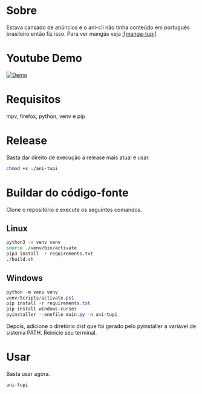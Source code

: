 # Sobre
Estava cansado de anúncios e o ani-cli não tinha conteúdo em portuguẽs brasileiro então fiz isso.
Para ver mangás veja [![manga-tupi]](https://github.com/manga-tupi)

# Youtube Demo
[![Demo](https://img.youtube.com/vi/eug6gKLTD3I/maxresdefault.jpg)](https://youtu.be/eug6gKLTD3I)

# Requisitos
mpv, firefox, python, venv e pip

# Release
Basta dar direito de execução a release mais atual e usar.
```bash
chmod +x ./ani-tupi
```

# Buildar do código-fonte
Clone o repositório e execute os seguintes comandos.

## Linux
```bash
python3 -m venv venv
source ./venv/bin/activate
pip3 install -r requirements.txt
./build.sh
```

## Windows
```powershell
python -m venv venv
venv/Scripts/activate.ps1
pip install -r requirements.txt
pip install windows-curses
pyinstaller --onefile main.py -n ani-tupi
```
Depois, adicione o diretório dist que foi gerado pelo pyinstaller a variável de sistema PATH. Reinicie seu terminal. 

# Usar
Basta usar agora.
```bash
ani-tupi
```
